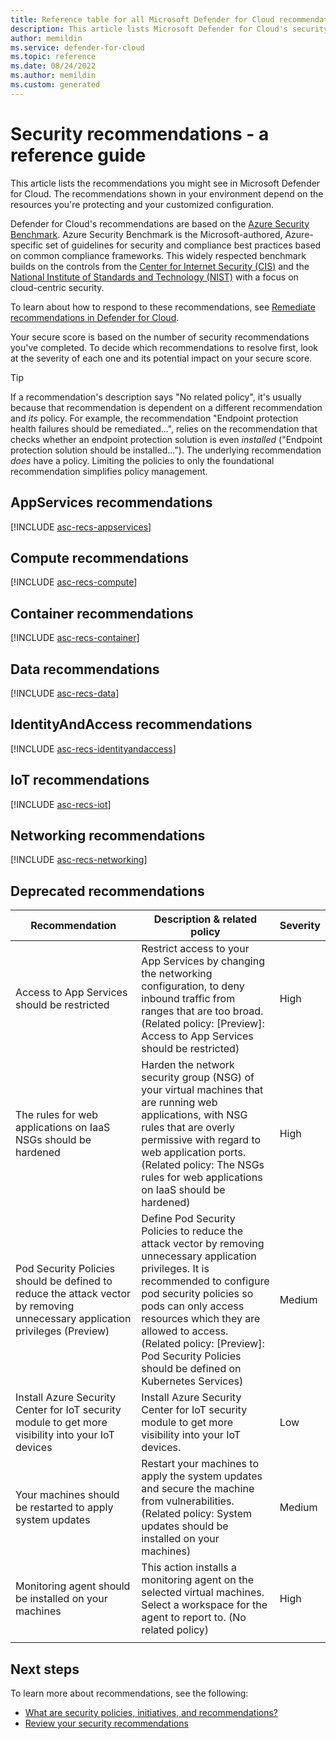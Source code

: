 ```yaml
---
title: Reference table for all Microsoft Defender for Cloud recommendations 
description: This article lists Microsoft Defender for Cloud's security recommendations that help you harden and protect your resources.
author: memildin
ms.service: defender-for-cloud
ms.topic: reference
ms.date: 08/24/2022
ms.author: memildin
ms.custom: generated
---
```

# Security recommendations - a reference guide

This article lists the recommendations you might see in Microsoft Defender for Cloud. The recommendations
shown in your environment depend on the resources you're protecting and your customized
configuration.

Defender for Cloud's recommendations are based on the [Azure Security Benchmark](../security/benchmarks/introduction.md). 
Azure Security Benchmark is the Microsoft-authored, Azure-specific set of guidelines for security 
and compliance best practices based on common compliance frameworks. This widely respected benchmark 
builds on the controls from the [Center for Internet Security (CIS)](https://www.cisecurity.org/benchmark/azure/) 
and the [National Institute of Standards and Technology (NIST)](https://www.nist.gov/) with a focus on 
cloud-centric security.

To learn about how to respond to these recommendations, see
[Remediate recommendations in Defender for Cloud](implement-security-recommendations.md).

Your secure score is based on the number of security recommendations you've completed. To
decide which recommendations to resolve first, look at the severity of each one and its potential
impact on your secure score.

> [!TIP]
> If a recommendation's description says "No related policy", it's usually because that
> recommendation is dependent on a different recommendation and _its_ policy. For example, the
> recommendation "Endpoint protection health failures should be remediated...", relies on the
> recommendation that checks whether an endpoint protection solution is even _installed_ ("Endpoint
> protection solution should be installed..."). The underlying recommendation _does_ have a policy.
> Limiting the policies to only the foundational recommendation simplifies policy management.

## <a name='recs-appservices'></a>AppServices recommendations

[!INCLUDE [asc-recs-appservices](../../includes/asc-recs-appservices.md)]

## <a name='recs-compute'></a>Compute recommendations

[!INCLUDE [asc-recs-compute](../../includes/asc-recs-compute.md)]

## <a name='recs-container'></a>Container recommendations

[!INCLUDE [asc-recs-container](../../includes/asc-recs-container.md)]

## <a name='recs-data'></a>Data recommendations

[!INCLUDE [asc-recs-data](../../includes/asc-recs-data.md)]

## <a name='recs-identityandaccess'></a>IdentityAndAccess recommendations

[!INCLUDE [asc-recs-identityandaccess](../../includes/asc-recs-identityandaccess.md)]

## <a name='recs-iot'></a>IoT recommendations

[!INCLUDE [asc-recs-iot](../../includes/asc-recs-iot.md)]

## <a name='recs-networking'></a>Networking recommendations

[!INCLUDE [asc-recs-networking](../../includes/asc-recs-networking.md)]

## Deprecated recommendations

|Recommendation|Description & related policy|Severity|
|----|----|----|
|Access to App Services should be restricted|Restrict access to your App Services by changing the networking configuration, to deny inbound traffic from ranges that are too broad.<br>(Related policy: [Preview]: Access to App Services should be restricted)|High|
|The rules for web applications on IaaS NSGs should be hardened|Harden the network security group (NSG) of your virtual machines that are running web applications, with NSG rules that are overly permissive with regard to web application ports.<br>(Related policy: The NSGs rules for web applications on IaaS should be hardened)|High|
|Pod Security Policies should be defined to reduce the attack vector by removing unnecessary application privileges (Preview)|Define Pod Security Policies to reduce the attack vector by removing unnecessary application privileges. It is recommended to configure pod security policies so pods can only access resources which they are allowed to access.<br>(Related policy: [Preview]: Pod Security Policies should be defined on Kubernetes Services)|Medium|
|Install Azure Security Center for IoT security module to get more visibility into your IoT devices|Install Azure Security Center for IoT security module to get more visibility into your IoT devices.|Low|
|Your machines should be restarted to apply system updates|Restart your machines to apply the system updates and secure the machine from vulnerabilities. (Related policy: System updates should be installed on your machines)|Medium|
|Monitoring agent should be installed on your machines|This action installs a monitoring agent on the selected virtual machines. Select a workspace for the agent to report to. (No related policy)|High|
||||

## Next steps

To learn more about recommendations, see the following:

- [What are security policies, initiatives, and recommendations?](security-policy-concept.md)
- [Review your security recommendations](review-security-recommendations.md)
